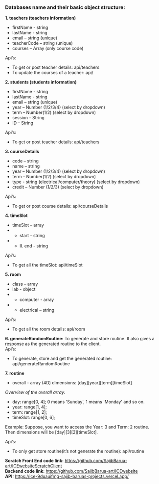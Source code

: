 ### Databases name and their basic object structure:
**1. teachers (teachers information)**  
- firstName - string  
- lastName - string  
- email – string (unique)  
- teacherCode – string (unique)  
- courses – Array (only course code)  

Api’s:  
- To get or post teacher details: api/teachers  
- To update the courses of a teacher: api/  
  
**2. students (students information)**  
- firstName - string  
- lastName - string  
- email – string (unique)  
- year – Number (1/2/3/4) (select by dropdown)  
- term – Number(1/2) (select by dropdown)  
- session – String  
- ID – String  

Api’s:  
- To get or post teacher details: api/teachers  

**3. courseDetails**  
- code – string  
- name – string  
- year – Number (1/2/3/4) (select by dropdown)  
- term – Number(1/2) (select by dropdown)  
- type - string (electrical/computer/theory) (select by dropdown)  
- credit – Number (1/2/3) (select by dropdown)  

Api’s:  
- To get or post course details: api/courseDetails  

**4. timeSlot**  
- timeSlot – array  
- - start - string  
- - II. end - string  

Api’s:  
- To get all the timeSlot: api/timeSlot  
  
**5. room**  
- class – array  
- lab - object  
- - computer - array  
- -  electrical – string  

Api’s:  
- To get all the room details: api/room  
  
**6. generateRandomRoutine:** To generate and store routine. It also gives a response as the generated routine to the client.  
Api’s:  
- To generate, store and get the generated routine: api/generateRandomRoutine  
  
**7. routine**  
- overall - array (4D) dimensions: [day][year][term][timeSlot]  

*Overview of the overall array:*
- day: range[0, 4]; 0 means 'Sunday', 1 means 'Monday' and so on.
- year: range[1, 4]; 
- term: range[1, 2];
- timeSlot: range[0, 6];

Example: Suppose, you want to access the Year: 3 and Term: 2 routine. Then dimensions will be [day][3][2][timeSlot].

Api’s:  
- To only get store routine(it’s not generate the routine): api/routine  
  
  
  
**Scratch Front End code link:** https://github.com/SajibBarua-art/ICEwebsiteScratchClient  
**Backend code link:** https://github.com/SajibBarua-art/ICEwebsite  
**API:** https://ice-9duauifmg-sajib-baruas-projects.vercel.app/  